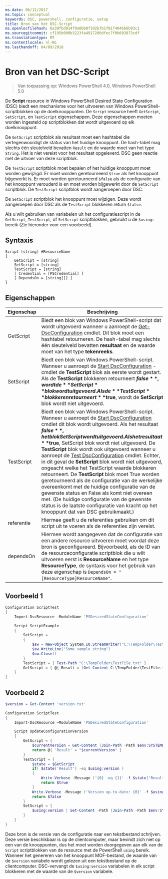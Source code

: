 ```yaml
---
ms.date: 06/12/2017
ms.topic: conceptual
keywords: DSC, powershell, configuratie, setup
title: Bron van het DSC-Script
ms.openlocfilehash: 6a39fbd914f9a0bb0f192b7b1f81f404bb6b93c1
ms.sourcegitcommit: cf195b090b3223fa4917206dfec7f0b603873cdf
ms.translationtype: MT
ms.contentlocale: nl-NL
ms.lasthandoff: 04/09/2018
---
```

# <a name="dsc-script-resource"></a>Bron van het DSC-Script


> Van toepassing op: Windows PowerShell 4.0, Windows PowerShell 5.0

De **Script** resource in Windows PowerShell Desired State Configuration (DSC) biedt een mechanisme voor het uitvoeren van Windows PowerShell-scriptblokken op de doelknooppunten. De `Script` resource heeft `GetScript`, `SetScript`, en `TestScript` eigenschappen. Deze eigenschappen moeten worden ingesteld op scriptblokken dat wordt uitgevoerd op elk doelknooppunt.

De `GetScript` scriptblok als resultaat moet een hashtabel die vertegenwoordigt de status van het huidige knooppunt. De hash-tabel mag slechts één sleutelveld bevatten `Result` en de waarde moet van het type `String`. Het is niet vereist voor het resultaat opgeleverd. DSC geen reactie met de uitvoer van deze scriptblok.

De `TestScript` scriptblok moet bepalen of het huidige knooppunt moet worden gewijzigd. Er moet worden geretourneerd `$true` als het knooppunt bijgewerkt is. Er moet worden geretourneerd `$false` als de configuratie van het knooppunt verouderd is en moet worden bijgewerkt door de `SetScript` scriptblok. De `TestScript` scriptblok wordt aangeroepen door DSC.

De `SetScript` scriptblok het knooppunt moet wijzigen. Deze wordt aangeroepen door DSC als de `TestScript` blokkeren return `$false`.

Als u wilt gebruiken van variabelen uit het configuratiescript in de `GetScript`, `TestScript`, of `SetScript` scriptblokken, gebruikt u de `$using:` bereik (Zie hieronder voor een voorbeeld).


## <a name="syntax"></a>Syntaxis

```
Script [string] #ResourceName
{
    GetScript = [string]
    SetScript = [string]
    TestScript = [string]
    [ Credential = [PSCredential] ]
    [ DependsOn = [string[]] ]
}
```

## <a name="properties"></a>Eigenschappen

|  Eigenschap  |  Beschrijving   |
|---|---|
| GetScript| Biedt een blok van Windows PowerShell-script dat wordt uitgevoerd wanneer u aanroept de [Get-DscConfiguration](https://technet.microsoft.com/library/dn407379.aspx) cmdlet. Dit blok moet een hashtabel retourneren. De hash-tabel mag slechts één sleutelveld bevatten **resultaat** en de waarde moet van het type **tekenreeks**.|
| SetScript| Biedt een blok van Windows PowerShell-script. Wanneer u aanroept de [Start DscConfiguration](https://technet.microsoft.com/library/dn521623.aspx) -cmdlet de **TestScript** blok als eerste wordt gestart. Als de **TestScript** blokkeren retourneert **$false**, wordt de **SetScript** blok wordt uitgevoerd. Als de **TestScript** blokkeren retourneert **$true**, wordt de **SetScript** blok wordt niet uitgevoerd.|
| TestScript| Biedt een blok van Windows PowerShell-script. Wanneer u aanroept de [Start DscConfiguration](https://technet.microsoft.com/library/dn521623.aspx) cmdlet dit blok wordt uitgevoerd. Als het resultaat **$false**, het blok SetScript wordt uitgevoerd. Als het resultaat **$true**, SetScript blok wordt niet uitgevoerd. De **TestScript** blok wordt ook uitgevoerd wanneer u aanroept de [Test DscConfiguration](https://technet.microsoft.com/en-us/library/dn407382.aspx) cmdlet. Echter, in dit geval de **SetScript** blok wordt niet uitgevoerd, ongeacht welke het TestScript waarde blokkeren retourneert. De **TestScript** blok moet True worden geretourneerd als de configuratie van de werkelijke overeenkomt met de huidige configuratie van de gewenste status en False als komt niet overeen met. (De huidige configuratie van de gewenste status is de laatste configuratie van kracht op het knooppunt dat van DSC gebruikmaakt.)|
| referentie| Hiermee geeft u de referenties gebruiken om dit script uit te voeren als de referenties zijn vereist.|
| dependsOn| Hiermee wordt aangegeven dat de configuratie van een andere resource uitvoeren moet voordat deze bron is geconfigureerd. Bijvoorbeeld, als de ID van de resourceconfiguratie scriptblok die u wilt uitvoeren eerst is **ResourceName** en het type **ResourceType**, de syntaxis voor het gebruik van deze eigenschap is `DependsOn = "[ResourceType]ResourceName"`.

## <a name="example-1"></a>Voorbeeld 1
```powershell
Configuration ScriptTest
{
    Import-DscResource –ModuleName 'PSDesiredStateConfiguration'

    Script ScriptExample
    {
        SetScript =
        {
            $sw = New-Object System.IO.StreamWriter("C:\TempFolder\TestFile.txt")
            $sw.WriteLine("Some sample string")
            $sw.Close()
        }
        TestScript = { Test-Path "C:\TempFolder\TestFile.txt" }
        GetScript = { @{ Result = (Get-Content C:\TempFolder\TestFile.txt) } }
    }
}
```

## <a name="example-2"></a>Voorbeeld 2
```powershell
$version = Get-Content 'version.txt'

Configuration ScriptTest
{
    Import-DscResource –ModuleName 'PSDesiredStateConfiguration'

    Script UpdateConfigurationVersion
    {
        GetScript = {
            $currentVersion = Get-Content (Join-Path -Path $env:SYSTEMDRIVE -ChildPath 'version.txt')
            return @{ 'Result' = "$currentVersion" }
        }
        TestScript = {
            $state = $GetScript
            if( $state['Result'] -eq $using:version )
            {
                Write-Verbose -Message ('{0} -eq {1}' -f $state['Result'],$using:version)
                return $true
            }
            Write-Verbose -Message ('Version up-to-date: {0}' -f $using:version)
            return $false
        }
        SetScript = {
            $using:version | Set-Content -Path (Join-Path -Path $env:SYSTEMDRIVE -ChildPath 'version.txt')
        }
    }
}
```

Deze bron is de versie van de configuratie naar een tekstbestand schrijven. Deze versie beschikbaar is op de clientcomputer, maar bevindt zich niet op een van de knooppunten, dus het moet worden doorgegeven aan elk van de `Script` scriptblokken van de resource met de PowerShell `using` bereik. Wanneer het genereren van het knooppunt MOF-bestand, de waarde van de `$version` variabele wordt gelezen uit een tekstbestand op de clientcomputer. DSC-vervangt de `$using:version` variabelen in elk script blokkeren met de waarde van de `$version` variabele.